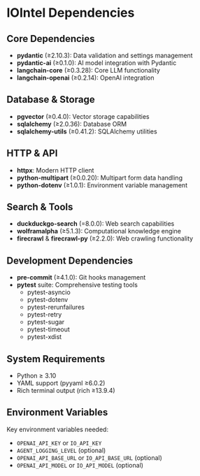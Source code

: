 # IOIntel Dependencies

## Core Dependencies
- **pydantic** (≥2.10.3): Data validation and settings management
- **pydantic-ai** (≥0.1.0): AI model integration with Pydantic
- **langchain-core** (≥0.3.28): Core LLM functionality
- **langchain-openai** (≥0.2.14): OpenAI integration

## Database & Storage
- **pgvector** (≥0.4.0): Vector storage capabilities
- **sqlalchemy** (≥2.0.36): Database ORM
- **sqlalchemy-utils** (≥0.41.2): SQLAlchemy utilities

## HTTP & API
- **httpx**: Modern HTTP client
- **python-multipart** (≥0.0.20): Multipart form data handling
- **python-dotenv** (≥1.0.1): Environment variable management

## Search & Tools
- **duckduckgo-search** (=8.0.0): Web search capabilities
- **wolframalpha** (≥5.1.3): Computational knowledge engine
- **firecrawl** & **firecrawl-py** (≥2.2.0): Web crawling functionality

## Development Dependencies
- **pre-commit** (≥4.1.0): Git hooks management
- **pytest** suite: Comprehensive testing tools
  - pytest-asyncio
  - pytest-dotenv
  - pytest-rerunfailures
  - pytest-retry
  - pytest-sugar
  - pytest-timeout
  - pytest-xdist

## System Requirements
- Python ≥ 3.10
- YAML support (pyyaml ≥6.0.2)
- Rich terminal output (rich ≥13.9.4)

## Environment Variables
Key environment variables needed:
- `OPENAI_API_KEY` or `IO_API_KEY`
- `AGENT_LOGGING_LEVEL` (optional)
- `OPENAI_API_BASE_URL` or `IO_API_BASE_URL` (optional)
- `OPENAI_API_MODEL` or `IO_API_MODEL` (optional) 